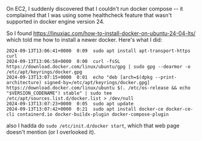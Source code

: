 On EC2, I suddenly discovered that I couldn't run docker compose -- it complained that I was using some healthcheck feature that wasn't supported in docker engine version 24.

So I found https://linuxiac.com/how-to-install-docker-on-ubuntu-24-04-lts/ which told me how to install a newer docker.  Here's what I did:

    2024-09-13T13:06:41+0000  0:09  sudo apt install apt-transport-https curl
    2024-09-13T13:06:58+0000  0:00  curl -fsSL https://download.docker.com/linux/ubuntu/gpg | sudo gpg --dearmor -o /etc/apt/keyrings/docker.gpg
    2024-09-13T13:07:15+0000  0:01  echo "deb [arch=$(dpkg --print-architecture) signed-by=/etc/apt/keyrings/docker.gpg] https://download.docker.com/linux/ubuntu $(. /etc/os-release && echo "$VERSION_CODENAME") stable" | sudo tee /etc/apt/sources.list.d/docker.list > /dev/null
    2024-09-13T13:07:23+0000  0:05  sudo apt update
    2024-09-13T13:07:42+0000  0:21  sudo apt install docker-ce docker-ce-cli containerd.io docker-buildx-plugin docker-compose-plugin

also I hadda do `sudo /etc/init.d/docker start`, which that web page doesn't mention (or I overlooked it).
